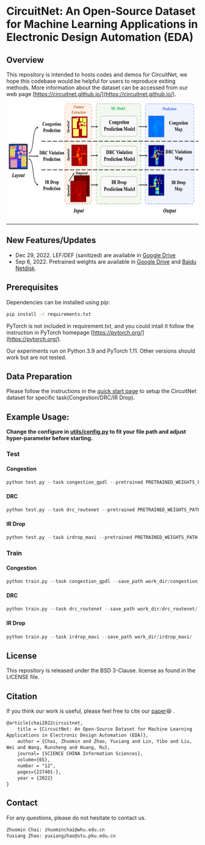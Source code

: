 # CircuitNet: An Open-Source Dataset for Machine Learning Applications in Electronic Design Automation (EDA)

## Overview

This repository is intended to hosts codes and demos for CircuitNet, we hope this codebase would be helpful for users to reproduce exiting methods. More information about the dataset can be accessed from our web page [https://circuitnet.github.io/](https://circuitnet.github.io/).

<p align="center">
  <img src="assets/overall_structure.png" height=300>
</p>

--------

## New Features/Updates
* Dec 29, 2022. LEF/DEF (sanitized) are available in [Google Drive](https://drive.google.com/drive/u/1/folders/1GjW-1LBx1563bg3pHQGvhcEyK2A9sYUB)
* Sep 6, 2022. Pretrained weights are available in [Google Drive](https://drive.google.com/drive/folders/10PD4zNa9fiVeBDQ0-drBwZ3TDEjQ3gmf?usp=sharing) and [Baidu Netdisk](https://pan.baidu.com/s/1dUEt35PQssS7_V4fRHwWTQ?pwd=7i67).

## Prerequisites

Dependencies can be installed using pip:

```sh
pip install -r requirements.txt
```

PyTorch is not included in requirement.txt, and you could intall it follow the instruction in PyTorch homepage [https://pytorch.org/](https://pytorch.org/).

Our experiments run on Python 3.9 and PyTorch 1.11. Other versions should work but are not tested.

## Data Preparation

Please follow the instructions in the [quick start page](https://circuitnet.github.io/intro/quickstart.html) to setup the CircuitNet dataset for specific task(Congestion/DRC/IR Drop).

## Example Usage:

**Change the configure in [utils/config.py](utils/configs.py) to fit your file path and adjust hyper-parameter before starting.**

### Test

#### Congestion

```python
python test.py --task congestion_gpdl --pretrained PRETRAINED_WEIGHTS_PATH
```

#### DRC

```python
python test.py --task drc_routenet --pretrained PRETRAINED_WEIGHTS_PATH --save_as_npy
```

#### IR Drop

```python
python test.py --task irdrop_mavi --pretrained PRETRAINED_WEIGHTS_PATH --save_as_npy
```

### Train

#### Congestion

```python
python train.py --task congestion_gpdl --save_path work_dir/congestion_gpdl/
```

#### DRC

```python
python train.py --task drc_routenet --save_path work_dir/drc_routenet/
```

#### IR Drop

```python
python train.py --task irdrop_mavi --save_path work_dir/irdrop_mavi/
```

## License

This repository is released under the BSD 3-Clause. license as found in the LICENSE file.

## Citation

If you think our work is useful, please feel free to cite our [paper](https://www.sciengine.com/SCIS/doi/10.1007/s11432-022-3571-8)😆 .

```
@article{chai2022circuitnet,
    title = {CircuitNet: An Open-Source Dataset for Machine Learning Applications in Electronic Design Automation (EDA)},
    author = {Chai, Zhuomin and Zhao, Yuxiang and Lin, Yibo and Liu, Wei and Wang, Runsheng and Huang, Ru},
    journal= {SCIENCE CHINA Information Sciences},
    volume={65},
    number = "12",
    pages={227401-},
    year = {2022}
}
```

## Contact

For any questions, please do not hesitate to contact us.

```
Zhuomin Chai: zhuominchai@whu.edu.cn
Yuxiang Zhao: yuxiangzhao@stu.pku.edu.cn
```
